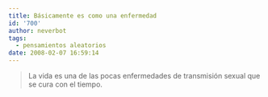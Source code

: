 ```yaml
---
title: Básicamente es como una enfermedad
id: '700'
author: neverbot
tags:
  - pensamientos aleatorios
date: 2008-02-07 16:59:14
---
```


> La vida es una de las pocas enfermedades de transmisión sexual que se cura con el tiempo.